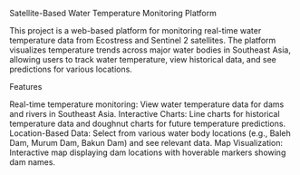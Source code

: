 Satellite-Based Water Temperature Monitoring Platform

This project is a web-based platform for monitoring real-time water temperature data from Ecostress and Sentinel 2 satellites. The platform visualizes temperature trends across major water bodies in Southeast Asia, allowing users to track water temperature, view historical data, and see predictions for various locations.

Features

Real-time temperature monitoring: View water temperature data for dams and rivers in Southeast Asia.
Interactive Charts: Line charts for historical temperature data and doughnut charts for future temperature predictions.
Location-Based Data: Select from various water body locations (e.g., Baleh Dam, Murum Dam, Bakun Dam) and see relevant data.
Map Visualization: Interactive map displaying dam locations with hoverable markers showing dam names.
